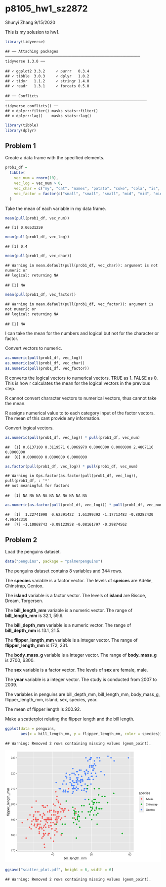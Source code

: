 p8105\_hw1\_sz2872
================
Shunyi Zhang
9/15/2020

This is my solusion to hw1.

``` r
library(tidyverse)
```

    ## ── Attaching packages ───────────────────────────────────────────────────────────── tidyverse 1.3.0 ──

    ## ✓ ggplot2 3.3.2     ✓ purrr   0.3.4
    ## ✓ tibble  3.0.3     ✓ dplyr   1.0.2
    ## ✓ tidyr   1.1.2     ✓ stringr 1.4.0
    ## ✓ readr   1.3.1     ✓ forcats 0.5.0

    ## ── Conflicts ──────────────────────────────────────────────────────────────── tidyverse_conflicts() ──
    ## x dplyr::filter() masks stats::filter()
    ## x dplyr::lag()    masks stats::lag()

``` r
library(tibble)
library(dplyr)
```

## Problem 1

Create a data frame with the specified elements.

``` r
prob1_df = 
  tibble(
    vec_num = rnorm(10),
    vec_log = vec_num > 0,
    vec_char = c("my", "cat", "names", "potato", "coke", "cola", "is", "a", "black", "kitty"),
    vec_factor = factor(c("small", "small", "small", "mid", "mid", "mid", "mid", "large", "large", "large"))
  )
```

Take the mean of each variable in my data frame.

``` r
mean(pull(prob1_df, vec_num))
```

    ## [1] 0.06531259

``` r
mean(pull(prob1_df, vec_log))
```

    ## [1] 0.4

``` r
mean(pull(prob1_df, vec_char))
```

    ## Warning in mean.default(pull(prob1_df, vec_char)): argument is not numeric or
    ## logical: returning NA

    ## [1] NA

``` r
mean(pull(prob1_df, vec_factor))
```

    ## Warning in mean.default(pull(prob1_df, vec_factor)): argument is not numeric or
    ## logical: returning NA

    ## [1] NA

I can take the mean for the numbers and logical but not for the
character or factor.

Convert vectors to numeric.

``` r
as.numeric(pull(prob1_df, vec_log))
as.numeric(pull(prob1_df, vec_char))
as.numeric(pull(prob1_df, vec_factor))
```

R converts the logical vectors to numerical vectors. TRUE as 1. FALSE as
0. This is how r calculates the mean for the logical vectors in the
previous step.

R cannot convert character vectors to numerical vectors, thus cannot
take the mean.

R assigns numerical value to to each category input of the factor
vectors. The mean of this cant provide any information.

Convert logical vectors.

``` r
as.numeric(pull(prob1_df, vec_log)) * pull(prob1_df, vec_num)
```

    ##  [1] 0.6137100 0.3119571 0.8069970 0.0000000 0.0000000 2.4807116 0.0000000
    ##  [8] 0.0000000 0.0000000 0.0000000

``` r
as.factor(pull(prob1_df, vec_log)) * pull(prob1_df, vec_num)
```

    ## Warning in Ops.factor(as.factor(pull(prob1_df, vec_log)), pull(prob1_df, : '*'
    ## not meaningful for factors

    ##  [1] NA NA NA NA NA NA NA NA NA NA

``` r
as.numeric(as.factor(pull(prob1_df, vec_log))) * pull(prob1_df, vec_num)
```

    ##  [1]  1.22741998  0.62391422  1.61399392 -1.17713483 -0.80282430  4.96142310
    ##  [7] -1.10868743 -0.09123958 -0.08161797 -0.29874562

## Problem 2

Load the penguins dataset.

``` r
data("penguins", package = "palmerpenguins")
```

The penguins dataset contains 8 variables and 344 rows.

The **species** variable is a factor vector. The levels of **speices**
are Adelie, Chinstrap, Gentoo.

The **island** variable is a factor vector. The levels of **island** are
Biscoe, Dream, Torgersen.

The **bill\_length\_mm** variable is a numeric vector. The range of
**bill\_length\_mm** is 32.1, 59.6.

The **bill\_depth\_mm** variable is a numeric vector. The range of
**bill\_depth\_mm** is 13.1, 21.5.

The **flipper\_length\_mm** variable is a integer vector. The range of
**flipper\_length\_mm** is 172, 231.

The **body\_mass\_g** variable is a integer vector. The range of
**body\_mass\_g** is 2700, 6300.

The **sex** variable is a factor vector. The levels of **sex** are
female, male.

The **year** variable is a integer vector. The study is conducted from
2007 to 2009.

The variables in penguins are bill\_depth\_mm, bill\_length\_mm,
body\_mass\_g, flipper\_length\_mm, island, sex, species, year.

The mean of flipper length is 200.92.

Make a scatterplot relating the flipper length and the bill length.

``` r
ggplot(data = penguins, 
       aes(x = bill_length_mm, y = flipper_length_mm, color = species)) + geom_point()
```

    ## Warning: Removed 2 rows containing missing values (geom_point).

![](p8105_hw1_sz2872_files/figure-gfm/make_scatterplot-1.png)<!-- -->

``` r
ggsave("scatter_plot.pdf", height = 6, width = 6)
```

    ## Warning: Removed 2 rows containing missing values (geom_point).
